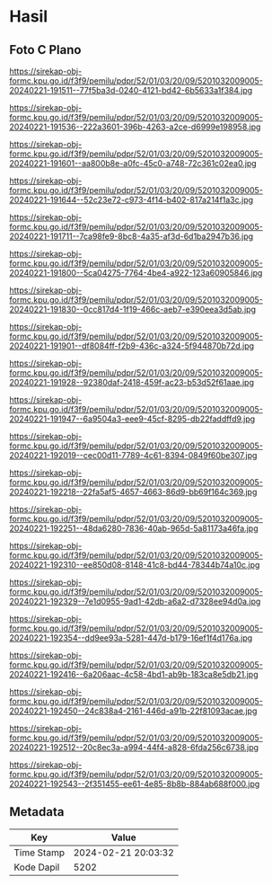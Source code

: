 # Hasil

## Foto C Plano

https://sirekap-obj-formc.kpu.go.id/f3f9/pemilu/pdpr/52/01/03/20/09/5201032009005-20240221-191511--77f5ba3d-0240-4121-bd42-6b5633a1f384.jpg

https://sirekap-obj-formc.kpu.go.id/f3f9/pemilu/pdpr/52/01/03/20/09/5201032009005-20240221-191536--222a3601-396b-4263-a2ce-d6999e198958.jpg

https://sirekap-obj-formc.kpu.go.id/f3f9/pemilu/pdpr/52/01/03/20/09/5201032009005-20240221-191601--aa800b8e-a0fc-45c0-a748-72c361c02ea0.jpg

https://sirekap-obj-formc.kpu.go.id/f3f9/pemilu/pdpr/52/01/03/20/09/5201032009005-20240221-191644--52c23e72-c973-4f14-b402-817a214f1a3c.jpg

https://sirekap-obj-formc.kpu.go.id/f3f9/pemilu/pdpr/52/01/03/20/09/5201032009005-20240221-191711--7ca98fe9-8bc8-4a35-af3d-6d1ba2947b36.jpg

https://sirekap-obj-formc.kpu.go.id/f3f9/pemilu/pdpr/52/01/03/20/09/5201032009005-20240221-191800--5ca04275-7764-4be4-a922-123a60905846.jpg

https://sirekap-obj-formc.kpu.go.id/f3f9/pemilu/pdpr/52/01/03/20/09/5201032009005-20240221-191830--0cc817d4-1f19-466c-aeb7-e390eea3d5ab.jpg

https://sirekap-obj-formc.kpu.go.id/f3f9/pemilu/pdpr/52/01/03/20/09/5201032009005-20240221-191901--df8084ff-f2b9-436c-a324-5f944870b72d.jpg

https://sirekap-obj-formc.kpu.go.id/f3f9/pemilu/pdpr/52/01/03/20/09/5201032009005-20240221-191928--92380daf-2418-459f-ac23-b53d52f61aae.jpg

https://sirekap-obj-formc.kpu.go.id/f3f9/pemilu/pdpr/52/01/03/20/09/5201032009005-20240221-191947--6a9504a3-eee9-45cf-8295-db22faddffd9.jpg

https://sirekap-obj-formc.kpu.go.id/f3f9/pemilu/pdpr/52/01/03/20/09/5201032009005-20240221-192019--cec00d11-7789-4c61-8394-0849f60be307.jpg

https://sirekap-obj-formc.kpu.go.id/f3f9/pemilu/pdpr/52/01/03/20/09/5201032009005-20240221-192218--22fa5af5-4657-4663-86d9-bb69f164c369.jpg

https://sirekap-obj-formc.kpu.go.id/f3f9/pemilu/pdpr/52/01/03/20/09/5201032009005-20240221-192251--48da6280-7836-40ab-965d-5a81173a46fa.jpg

https://sirekap-obj-formc.kpu.go.id/f3f9/pemilu/pdpr/52/01/03/20/09/5201032009005-20240221-192310--ee850d08-8148-41c8-bd44-78344b74a10c.jpg

https://sirekap-obj-formc.kpu.go.id/f3f9/pemilu/pdpr/52/01/03/20/09/5201032009005-20240221-192329--7e1d0955-9ad1-42db-a6a2-d7328ee94d0a.jpg

https://sirekap-obj-formc.kpu.go.id/f3f9/pemilu/pdpr/52/01/03/20/09/5201032009005-20240221-192354--dd9ee93a-5281-447d-b179-16ef1f4d176a.jpg

https://sirekap-obj-formc.kpu.go.id/f3f9/pemilu/pdpr/52/01/03/20/09/5201032009005-20240221-192416--6a206aac-4c58-4bd1-ab9b-183ca8e5db21.jpg

https://sirekap-obj-formc.kpu.go.id/f3f9/pemilu/pdpr/52/01/03/20/09/5201032009005-20240221-192450--24c838a4-2161-446d-a91b-22f81093acae.jpg

https://sirekap-obj-formc.kpu.go.id/f3f9/pemilu/pdpr/52/01/03/20/09/5201032009005-20240221-192512--20c8ec3a-a994-44f4-a828-6fda256c6738.jpg

https://sirekap-obj-formc.kpu.go.id/f3f9/pemilu/pdpr/52/01/03/20/09/5201032009005-20240221-192543--2f351455-ee61-4e85-8b8b-884ab688f000.jpg


## Metadata

| Key        | Value               |
| ---------- | ------------------- |
| Time Stamp | 2024-02-21 20:03:32 |
| Kode Dapil | 5202                |



